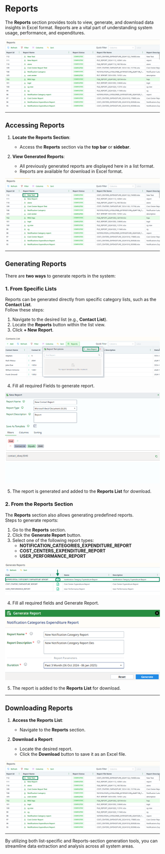 # Reports

The **Reports** section provides tools to view, generate, and download data insights in Excel format. Reports are a vital part of understanding system usage, performance, and expenditures.

![reports-list.png](..%2F..%2Fstatic%2Fimg%2Freports-list.png)

---

## Accessing Reports

1. **Locate the Reports Section**:
    - Access the **Reports** section via the **top bar** or **sidebar**.

2. **View Generated Reports**:
    - All previously generated reports are displayed here in a list format.
    - Reports are available for download in Excel format.

![download-report.png](..%2F..%2Fstatic%2Fimg%2Fdownload-report.png)

---

## Generating Reports

There are **two ways** to generate reports in the system:

### 1. From Specific Lists
Reports can be generated directly from specific category lists, such as the **Contact List**.  
Follow these steps:

1. Navigate to the desired list (e.g., **Contact List**).
2. Locate the **Reports** button within the list view.
3. Click **+ New Report**.

![generate-report-from-cateory-button.png](..%2F..%2Fstatic%2Fimg%2Fgenerate-report-from-cateory-button.png)

4. Fill all required Fields to generate report.

![report-form.png](..%2F..%2Fstatic%2Fimg%2Freport-form.png)

5. The report is generated and added to the **Reports List** for download.



### 2. From the Reports Section
The **Reports** section also allows generating predefined reports.  
Steps to generate reports:

1. Go to the **Reports** section.
2. Click the **Generate Report** button.
3. Select one of the following report types:
    - **NOTIFICATION_CATEGORIES_EXPENDITURE_REPORT**
    - **COST_CENTERS_EXPENDITURE_REPORT**
    - **USER_PERFORMANCE_REPORT**

![2-report-generate-button.png](..%2F..%2Fstatic%2Fimg%2F2-report-generate-button.png)

4. Fill all required fields and Generate Report.

![2-report-form.png](..%2F..%2Fstatic%2Fimg%2F2-report-form.png)

5. The report is added to the **Reports List** for download.

---

## Downloading Reports

1. **Access the Reports List**:
    - Navigate to the **Reports** section.

2. **Download a Report**:
    - Locate the desired report.
    - Click the **Download** button to save it as an Excel file.

![download-report.png](..%2F..%2Fstatic%2Fimg%2Fdownload-report.png)

---

By utilizing both list-specific and Reports-section generation tools, you can streamline data extraction and analysis across all system areas.
